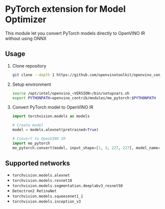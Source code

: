 # PyTorch extension for Model Optimizer

This module let you convert PyTorch models directly to OpenVINO IR without using ONNX

## Usage

1. Clone repository

    ```bash
    git clone --depth 1 https://github.com/openvinotoolkit/openvino_contrib
    ```

2. Setup environment

    ```bash
    source /opt/intel/openvino_<VERSION>/bin/setupvars.sh
    export PYTHONPATH=openvino_contrib/modules/mo_pytorch:$PYTHONPATH
    ```

3. Convert PyTorch model to OpenVINO IR

    ```python
    import torchvision.models as models

    # Create model
    model = models.alexnet(pretrained=True)

    # Convert to OpenVINO IR
    import mo_pytorch
    mo_pytorch.convert(model, input_shape=[1, 3, 227, 227], model_name='alexnet')
    ```

## Supported networks

* `torchvision.models.alexnet`
* `torchvision.models.resnet18`
* `torchvision.models.segmentation.deeplabv3_resnet50`
* `Detectron2 RetinaNet`
* `torchvision.models.squeezenet1_1`
* `torchvision.models.inception_v3`
